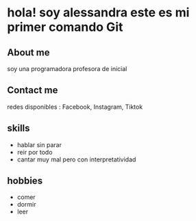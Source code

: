 # hola! soy alessandra este es mi primer comando Git

## About me
soy una programadora profesora de inicial

## Contact me
redes disponibles : Facebook, Instagram, Tiktok


## skills 
- hablar sin parar
- reir por todo
- cantar muy mal pero con interpretatividad

## hobbies

- comer
- dormir
- leer


